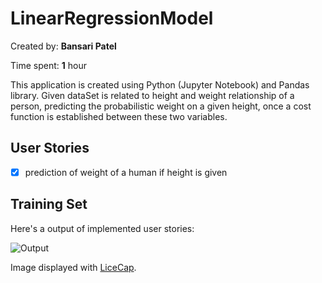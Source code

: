 # LinearRegressionModel

Created by: **Bansari Patel**

Time spent: **1** hour

This application is created using Python (Jupyter Notebook) and Pandas library. Given dataSet is related to height and weight relationship of a person, predicting the probabilistic weight on a given height, once a cost function is established between these two variables.

## User Stories

- [x] prediction of weight of a human if height is given
 


## Training Set 

Here's a output of implemented user stories:

<img src='https://i.imgur.com/2rRVGbb.png' title='Output' width='' alt='Output' />

Image displayed with [LiceCap](http://www.cockos.com/licecap/).
